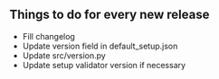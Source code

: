 ## Things to do for every new release
* Fill changelog
* Update version field in default_setup.json
* Update src/version.py
* Update setup validator version if necessary